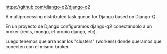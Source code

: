 https://github.com/django-q2/django-q2

A multiprocessing distributed task queue for Django based on Django-Q

En un proyecto de Django configuramos django-q2 conectándolo a un broker (redis, mongo, el propio django, etc).

Luego tenemos que arrancar los "clusters" (workers) donde queramos que conecten con el mismo broker.

